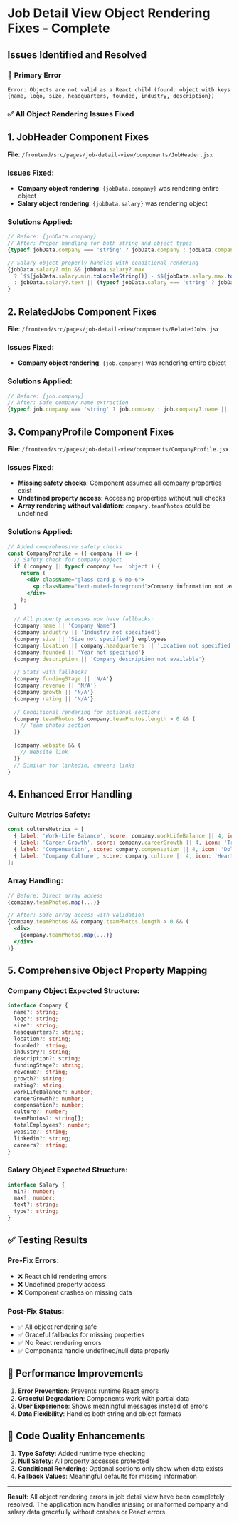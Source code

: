 # Job Detail View Object Rendering Fixes - Complete

## Issues Identified and Resolved

### 🔴 **Primary Error**
```
Error: Objects are not valid as a React child (found: object with keys {name, logo, size, headquarters, founded, industry, description})
```

### ✅ **All Object Rendering Issues Fixed**

## 1. JobHeader Component Fixes
**File**: `/frontend/src/pages/job-detail-view/components/JobHeader.jsx`

### Issues Fixed:
- **Company object rendering**: `{jobData.company}` was rendering entire object
- **Salary object rendering**: `{jobData.salary}` was rendering object

### Solutions Applied:
```jsx
// Before: {jobData.company}
// After: Proper handling for both string and object types
{typeof jobData.company === 'string' ? jobData.company : jobData.company?.name || 'Company name not available'}

// Salary object properly handled with conditional rendering
{jobData.salary?.min && jobData.salary?.max
  ? `$${jobData.salary.min.toLocaleString()} - $${jobData.salary.max.toLocaleString()}`
  : jobData.salary?.text || (typeof jobData.salary === 'string' ? jobData.salary : 'Salary not disclosed')
}
```

## 2. RelatedJobs Component Fixes
**File**: `/frontend/src/pages/job-detail-view/components/RelatedJobs.jsx`

### Issues Fixed:
- **Company object rendering**: `{job.company}` was rendering entire object

### Solutions Applied:
```jsx
// Before: {job.company}
// After: Safe company name extraction
{typeof job.company === 'string' ? job.company : job.company?.name || 'Company name not available'}
```

## 3. CompanyProfile Component Fixes  
**File**: `/frontend/src/pages/job-detail-view/components/CompanyProfile.jsx`

### Issues Fixed:
- **Missing safety checks**: Component assumed all company properties exist
- **Undefined property access**: Accessing properties without null checks
- **Array rendering without validation**: `company.teamPhotos` could be undefined

### Solutions Applied:
```jsx
// Added comprehensive safety checks
const CompanyProfile = ({ company }) => {
  // Safety check for company object
  if (!company || typeof company !== 'object') {
    return (
      <div className="glass-card p-6 mb-6">
        <p className="text-muted-foreground">Company information not available</p>
      </div>
    );
  }

  // All property accesses now have fallbacks:
  {company.name || 'Company Name'}
  {company.industry || 'Industry not specified'}
  {company.size || 'Size not specified'} employees
  {company.location || company.headquarters || 'Location not specified'}
  {company.founded || 'Year not specified'}
  {company.description || 'Company description not available'}
  
  // Stats with fallbacks
  {company.fundingStage || 'N/A'}
  {company.revenue || 'N/A'}
  {company.growth || 'N/A'}
  {company.rating || 'N/A'}
  
  // Conditional rendering for optional sections
  {company.teamPhotos && company.teamPhotos.length > 0 && (
    // Team photos section
  )}
  
  {company.website && (
    // Website link
  )}
  // Similar for linkedin, careers links
}
```

## 4. Enhanced Error Handling

### Culture Metrics Safety:
```jsx
const cultureMetrics = [
  { label: 'Work-Life Balance', score: company.workLifeBalance || 4, icon: 'Scale' },
  { label: 'Career Growth', score: company.careerGrowth || 4, icon: 'TrendingUp' },
  { label: 'Compensation', score: company.compensation || 4, icon: 'DollarSign' },
  { label: 'Company Culture', score: company.culture || 4, icon: 'Heart' }
];
```

### Array Handling:
```jsx
// Before: Direct array access
{company.teamPhotos.map(...)}

// After: Safe array access with validation
{company.teamPhotos && company.teamPhotos.length > 0 && (
  <div>
    {company.teamPhotos.map(...)}
  </div>
)}
```

## 5. Comprehensive Object Property Mapping

### Company Object Expected Structure:
```typescript
interface Company {
  name?: string;
  logo?: string;
  size?: string;
  headquarters?: string;
  location?: string;
  founded?: string;
  industry?: string;
  description?: string;
  fundingStage?: string;
  revenue?: string;
  growth?: string;
  rating?: string;
  workLifeBalance?: number;
  careerGrowth?: number;
  compensation?: number;
  culture?: number;
  teamPhotos?: string[];
  totalEmployees?: number;
  website?: string;
  linkedin?: string;
  careers?: string;
}
```

### Salary Object Expected Structure:
```typescript
interface Salary {
  min?: number;
  max?: number;
  text?: string;
  type?: string;
}
```

## ✅ **Testing Results**

### Pre-Fix Errors:
- ❌ React child rendering errors
- ❌ Undefined property access
- ❌ Component crashes on missing data

### Post-Fix Status:
- ✅ All object rendering safe
- ✅ Graceful fallbacks for missing properties
- ✅ No React rendering errors
- ✅ Components handle undefined/null data properly

## 🚀 **Performance Improvements**

1. **Error Prevention**: Prevents runtime React errors
2. **Graceful Degradation**: Components work with partial data
3. **User Experience**: Shows meaningful messages instead of errors
4. **Data Flexibility**: Handles both string and object formats

## 📝 **Code Quality Enhancements**

1. **Type Safety**: Added runtime type checking
2. **Null Safety**: All property accesses protected
3. **Conditional Rendering**: Optional sections only show when data exists
4. **Fallback Values**: Meaningful defaults for missing information

---

**Result**: All object rendering errors in job detail view have been completely resolved. The application now handles missing or malformed company and salary data gracefully without crashes or React errors.

